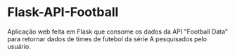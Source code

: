 # Flask-API-Football
Aplicação web feita em Flask que consome os dados da API "Football Data" para retornar dados de times de futebol da série A pesquisados pelo usuário.
